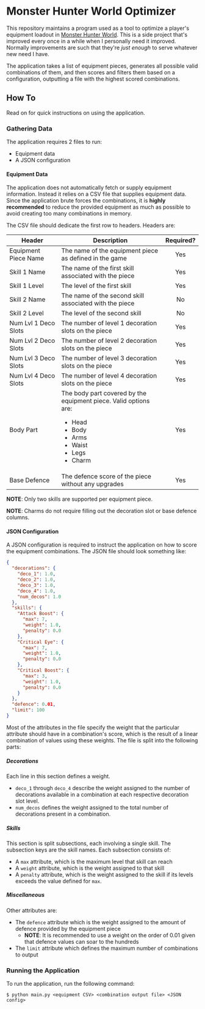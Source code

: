# Monster Hunter World Optimizer

This repository maintains a program used as a tool to optimize a player's equipment loadout in
[Monster Hunter World](https://www.monsterhunterworld.com). This is a side project that's improved
every once in a while when I personally need it improved. Normally improvements are such that
they're _just enough_ to serve whatever new need I have.

The application takes a list of equipment pieces, generates all possible valid combinations of them,
and then scores and filters them based on a configuration, outputting a file with the highest scored
combinations.

## How To

Read on for quick instructions on using the application.

### Gathering Data

The application requires 2 files to run:

*   Equipment data
*   A JSON configuration

#### Equipment Data

The application does not automatically fetch or supply equipment information. Instead it relies on
a CSV file that supplies equipment data. Since the application brute forces the combinations, it is
**highly recommended** to reduce the provided equipment as much as possible to avoid creating too
many combinations in memory.

The CSV file should dedicate the first row to headers. Headers are:

Header                       | Description                                              | Required?
---------------------------- | -------------------------------------------------------- | :-------:
Equipment Piece Name         | The name of the equipment piece as defined in the game   | Yes
Skill 1 Name                 | The name of the first skill associated with the piece    | Yes
Skill 1 Level                | The level of the first skill                             | Yes
Skill 2 Name                 | The name of the second skill associated with the piece   | No
Skill 2 Level                | The level of the second skill                            | No
Num Lvl 1 Deco Slots         | The number of level 1 decoration slots on the piece      | Yes
Num Lvl 2 Deco Slots         | The number of level 2 decoration slots on the piece      | Yes
Num Lvl 3 Deco Slots         | The number of level 3 decoration slots on the piece      | Yes
Num Lvl 4 Deco Slots         | The number of level 4 decoration slots on the piece      | Yes
Body Part                    | The body part covered by the equipment piece. Valid options are:<br><ul><li>Head<li>Body<li>Arms<li>Waist<li>Legs<li>Charm</ul> | Yes
Base Defence                 | The defence score of the piece without any upgrades      | Yes

**NOTE**: Only two skills are supported per equipment piece.

**NOTE**: Charms do not require filling out the decoration slot or base defence columns.

#### JSON Configuration

A JSON configuration is required to instruct the application on how to score the equipment
combinations. The JSON file should look something like:

```json
{
  "decorations": {
    "deco_1": 1.0,
    "deco_2": 1.0,
    "deco_3": 1.0,
    "deco_4": 1.0,
    "num_decos": 1.0
  },
  "skills": {
    "Attack Boost": {
      "max": 7,
      "weight": 1.0,
      "penalty": 0.0
    },
    "Critical Eye": {
      "max": 7,
      "weight": 1.0,
      "penalty": 0.0
    },
    "Critical Boost": {
      "max": 3,
      "weight": 1.0,
      "penalty": 0.0
    }
  },
  "defence": 0.01,
  "limit": 100
}
```

Most of the attributes in the file specify the weight that the particular attribute should have in
a combination's score, which is the result of a linear combination of values using these weights.
The file is split into the following parts:

##### Decorations

Each line in this section defines a weight.

*   `deco_1` through `deco_4` describe the weight assigned to the number of decorations available in
    a combination at each respective decoration slot level.
*   `num_decos` defines the weight assigned to the total number of decorations present in a
    combination.

##### Skills

This section is split subsections, each involving a single skill. The subsection keys are the skill
names. Each subsection consists of:

*   A `max` attribute, which is the maximum level that skill can reach
*   A `weight` attribute, which is the weight assigned to that skill
*   A `penalty` attribute, which is the weight assigned to the skill if its levels exceeds the value
    defined for `max`.

##### Miscellaneous

Other attributes are:

*   The `defence` attribute which is the weight assigned to the amount of defence provided by the
    equipment piece
    *   **NOTE**: It is recommended to use a weight on the order of 0.01 given that defence values
        can soar to the hundreds
*   The `limit` attribute which defines the maximum number of combinations to output

### Running the Application

To run the application, run the following command:

```shell script
$ python main.py <equipment CSV> <combination output file> <JSON config>
```
